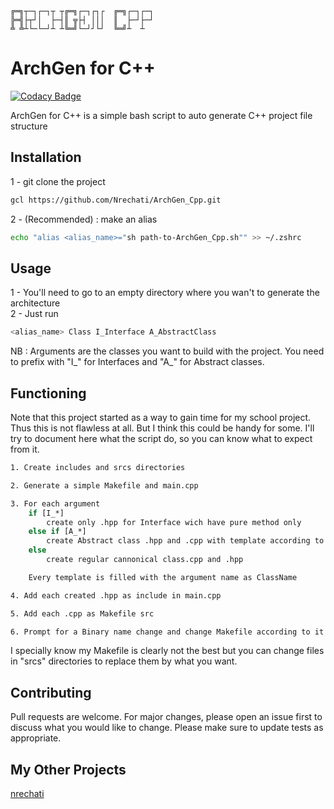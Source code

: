 	╔═╗┬─┐┌─┐┬ ┬╔═╗┌─┐┌┐┌  ╔═╗┌─┐┌─┐
	╠═╣├┬┘│  ├─┤║ ╦├┤ │││  ║  ├─┘├─┘
	╩ ╩┴└─└─┘┴ ┴╚═╝└─┘┘└┘  ╚═╝┴  ┴

# ArchGen for C++

[![Codacy Badge](https://api.codacy.com/project/badge/Grade/a48310fa4faa48549d1998eddfc2169d)](https://www.codacy.com/manual/Nrechati/ft_ls?utm_source=github.com&amp;utm_medium=referral&amp;utm_content=Nrechati/ft_ls&amp;utm_campaign=Badge_Grade)

ArchGen for C++ is a simple bash script to auto generate C++ project file structure 

## Installation

1 - git clone the project
```bash
gcl https://github.com/Nrechati/ArchGen_Cpp.git
```

2 - (Recommended) : make an alias
```bash
echo "alias <alias_name>="sh path-to-ArchGen_Cpp.sh"" >> ~/.zshrc
```
## Usage

1 - You'll need to go to an empty directory where you wan't to generate the architecture <br />
2 - Just run
```bash
<alias_name> Class I_Interface A_AbstractClass
```
NB : Arguments are the classes you want to build with the project. You need to prefix with "I_" for Interfaces and "A_" for Abstract classes.

## Functioning

Note that this project started as a way to gain time for my school project. Thus this is not flawless at all. But I think this could be handy for some. I'll try to document here what the script do, so you can know what to expect from it.

```bash
1. Create includes and srcs directories

2. Generate a simple Makefile and main.cpp

3. For each argument
	if [I_*]
		create only .hpp for Interface wich have pure method only
	else if [A_*]
		create Abstract class .hpp and .cpp with template according to cannonical form and one pure method
	else
		create regular cannonical class.cpp and .hpp

	Every template is filled with the argument name as ClassName

4. Add each created .hpp as include in main.cpp

5. Add each .cpp as Makefile src

6. Prompt for a Binary name change and change Makefile according to it
```

I specially know my Makefile is clearly not the best but you can change files in "srcs" directories to replace them by what you want.


## Contributing

Pull requests are welcome. For major changes, please open an issue first to discuss what you would like to change.
Please make sure to update tests as appropriate.

## My Other Projects
[nrechati](https://github.com/Nrechati)

